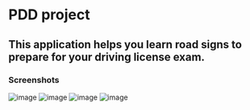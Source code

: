 # PDD project
## This application helps you learn road signs to prepare for your driving license exam. 
### Screenshots
![image](https://user-images.githubusercontent.com/62264409/127499698-186e2bc5-c580-4d87-b481-8e6359ad0502.png)
![image](https://user-images.githubusercontent.com/62264409/127499926-bb5febdd-e5a7-4efa-aff9-1f83d8e65965.png)
![image](https://user-images.githubusercontent.com/62264409/127500067-3d695397-5e65-4867-a776-79365504cccf.png)
![image](https://user-images.githubusercontent.com/62264409/127500300-d87706d6-d3fe-4b29-82c8-c6af83f3f0e9.png)


